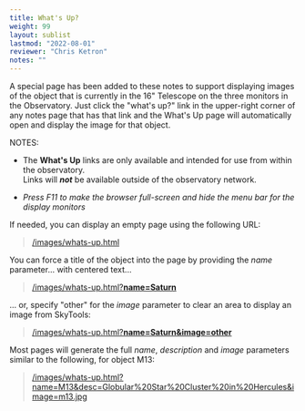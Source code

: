 ```yaml
---
title: What's Up?
weight: 99
layout: sublist
lastmod: "2022-08-01"
reviewer: "Chris Ketron"
notes: ""
---
```


A special page has been added to these notes to support displaying images of the object that is currently in the 16" Telescope on the three monitors in the Observatory.  Just click the "what's up?" link in the upper-right corner of any notes page that has that link and the What's Up page will automatically open and display the image for that object.

NOTES: 

 - The **What's Up** links are only available and intended for use from within the observatory.  
   Links will _**not**_ be available outside of the observatory network.

  - _Press F11 to make the browser full-screen and hide the menu bar for the display monitors_

If needed, you can display an empty page using the following URL:

> [/images/whats-up.html](/images/whats-up.html)

You can force a title of the object into the page by providing the _name_ parameter... with centered text...

> [/images/whats-up.html?**name=Saturn**](/images/whats-up.html?name=Saturn)

... or, specify "other" for the _image_ parameter to clear an area to display an image from SkyTools:

> [/images/whats-up.html?**name=Saturn&image=other**](/images/whats-up.html?name=Saturn&image=other)

Most pages will generate the full _name_, _description_ and _image_ parameters similar to the following,  for object M13:

> [/images/whats-up.html?name=M13&desc=Globular%20Star%20Cluster%20in%20Hercules&image=m13.jpg](/images/whats-up.html?name=M13&desc=Globular%20Star%20Cluster%20in%20Hercules&image=m13.jpg)
